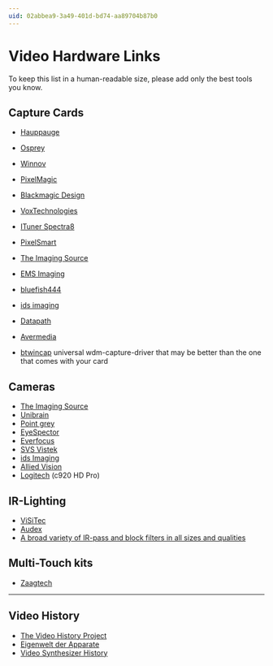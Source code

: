 ```yaml
---
uid: 02abbea9-3a49-401d-bd74-aa89704b87b0
---
```


# Video Hardware Links
To keep this list in a human-readable size, please add only the best tools you know.  


## Capture Cards
* <a href="http://www.hauppauge.com/site/products/prods.html" class="extURL" target="_blank">Hauppauge</a>  
* <a href="http://www.ospreyvideo.com/" class="extURL" target="_blank">Osprey</a>  
* <a href="http://www.winnov.de/" class="extURL" target="_blank">Winnov</a>  
* <a href="http://www.pixelmagicsystems.com/products/sdi/capture_card.htm" class="extURL" target="_blank">PixelMagic</a>   
* <a href="http://www.blackmagicdesign.com/products/decklink" class="extURL" target="_blank">Blackmagic Design</a>  
* <a href="http://www.voxtechnologies.com/Industrial_PC_Peripherals/#vcc" class="extURL" target="_blank">VoxTechnologies</a>  
* <a href="http://www.ituner.com/spectra.htm" class="extURL" target="_blank">ITuner Spectra8</a>  
* <a href="http://www.pixelsmart.com/product_summary.html" class="extURL" target="_blank">PixelSmart</a>  
* <a href="http://www.theimagingsource.com/en_US/products/grabbers/" class="extURL" target="_blank">The Imaging Source</a>   
* <a href="http://www.ems-imaging.com/index.php/products-by-function" class="extURL" target="_blank">EMS Imaging</a>  
* <a href="http://www.bluefish444.com/products/retail/" class="extURL" target="_blank">bluefish444</a>  
* <a href="http://de.ids-imaging.com/store/produkte/framegrabber.html" class="extURL" target="_blank">ids imaging</a>  
* <a href="http://www.datapath.co.uk/products/video-capture-cards" class="extURL" target="_blank">Datapath</a>  
* <a href="http://gamerzone.avermedia.com/game_capture/live_gamer_portable" class="extURL" target="_blank">Avermedia</a>  

* <a href="http://btwincap.sourceforge.net" class="extURL" target="_blank">btwincap</a> universal wdm-capture-driver that may be better than the one that comes with your card  

## Cameras
* <a href="http://www.theimagingsource.com" class="extURL" target="_blank">The Imaging Source</a>  
* <a href="http://www.unibrain.com/" class="extURL" target="_blank">Unibrain</a>  
* <a href="http://ww2.ptgrey.com/" class="extURL" target="_blank">Point grey</a>  
* <a href="http://www.eyespectorus.com/eyespectorhome.html" class="extURL" target="_blank">EyeSpector</a>  
* <a href="http://www.everfocus.de/index.php/de/produkte/kameras" class="extURL" target="_blank">Everfocus</a>  
* <a href="http://www.svs-vistek.com/de/en/" class="extURL" target="_blank">SVS Vistek</a>  
* <a href="http://www.ids-imaging.de" class="extURL" target="_blank">ids Imaging</a>  
* <a href="http://www.alliedvisiontec.com/emea/home.html" class="extURL" target="_blank">Allied Vision</a>  
* <a href="http://www.logitech.com/en-gb/product/hd-pro-webcam-c920?crid=34" class="extURL" target="_blank">Logitech</a> (c920 HD Pro)  

## IR-Lighting
* <a href="http://www.videosysteme.de/shop/gruppe-150-na1.htm" class="extURL" target="_blank">ViSiTec</a>  
* <a href="http://www.audex.com/spotlight.html" class="extURL" target="_blank">Audex</a>  
* <a href="http://www.edmundoptics.com/onlinecatalog/search/index.cfm?sb=cat&criteria=infrared&start=1" class="extURL" target="_blank">A broad variety of IR-pass and block filters in all sizes and qualities</a>  

## Multi-Touch kits
* <a href="http://www.zaagtech.com/" class="extURL" target="_blank">Zaagtech</a>  


---  

## Video History
* <a href="http://www.experimentaltvcenter.org/history/index.html" class="extURL" target="_blank">The Video History Project</a>  
* <a href="http://www.vasulka.org/Kitchen/PDF_Eigenwelt/Eigenwelt.htm" class="extURL" target="_blank">Eigenwelt der Apparate</a>   
* <a href="http://www.audiovisualizers.com/toolshak/vsynths.htm" class="extURL" target="_blank">Video Synthesizer History</a>  


